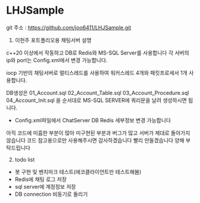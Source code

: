 # LHJSample

git 주소 : https://github.com/joo6411/LHJSample.git

1. 이헌주 포트폴리오용 채팅서버 설명

c++20 이상에서 작동하고 DB로 Redis와 MS-SQL Server를 사용합니다
각 서버의 ip와 port는 Config.xml에서 변경 가능합니다.

iocp 기반의 채팅서버로 멀티스레드를 사용하여 워커스레드 4개와 패킷프로세서 1개 사용합니다.

DB생성은 
01_Account.sql
02_Account_Table.sql
03_Account_Procedure.sql
04_Account_Init.sql
을 순서대로 MS-SQL SERVER에 쿼리문을 날려 생성하시면 됩니다.

- Config.xml파일에서 ChatServer DB Redis 세부정보 변경 가능합니다

아직 코드에 미흡한 부분이 많아 미구현된 부분과 버그가 많고 서버가 제대로 돌아가지 않습니다
코드 참고용으로만 사용해주시면 감사하겠습니다
빨리 만들겠습니다
양해 부탁드립니다


2. todo list
 - 봇 구현 및 벤치마크 테스트(에코클라이언트만 테스트해봄)
 - Redis에 채팅 로그 저장
 - sql server에 계정정보 저장
 - DB connection 비동기로 돌리기